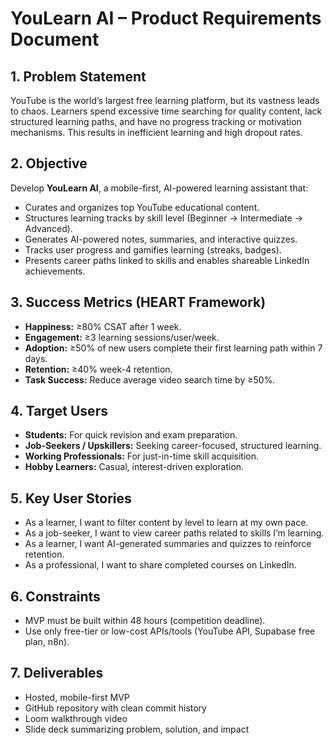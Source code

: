 # YouLearn AI – Product Requirements Document

## 1. Problem Statement
YouTube is the world’s largest free learning platform, but its vastness leads to chaos. Learners spend excessive time searching for quality content, lack structured learning paths, and have no progress tracking or motivation mechanisms. This results in inefficient learning and high dropout rates.

## 2. Objective
Develop **YouLearn AI**, a mobile-first, AI-powered learning assistant that:
- Curates and organizes top YouTube educational content.
- Structures learning tracks by skill level (Beginner → Intermediate → Advanced).
- Generates AI-powered notes, summaries, and interactive quizzes.
- Tracks user progress and gamifies learning (streaks, badges).
- Presents career paths linked to skills and enables shareable LinkedIn achievements.

## 3. Success Metrics (HEART Framework)
- **Happiness:** ≥80% CSAT after 1 week.
- **Engagement:** ≥3 learning sessions/user/week.
- **Adoption:** ≥50% of new users complete their first learning path within 7 days.
- **Retention:** ≥40% week-4 retention.
- **Task Success:** Reduce average video search time by ≥50%.

## 4. Target Users
- **Students:** For quick revision and exam preparation.
- **Job-Seekers / Upskillers:** Seeking career-focused, structured learning.
- **Working Professionals:** For just-in-time skill acquisition.
- **Hobby Learners:** Casual, interest-driven exploration.

## 5. Key User Stories
- As a learner, I want to filter content by level to learn at my own pace.
- As a job-seeker, I want to view career paths related to skills I’m learning.
- As a learner, I want AI-generated summaries and quizzes to reinforce retention.
- As a professional, I want to share completed courses on LinkedIn.

## 6. Constraints
- MVP must be built within 48 hours (competition deadline).
- Use only free-tier or low-cost APIs/tools (YouTube API, Supabase free plan, n8n).

## 7. Deliverables
- Hosted, mobile-first MVP
- GitHub repository with clean commit history
- Loom walkthrough video
- Slide deck summarizing problem, solution, and impact
